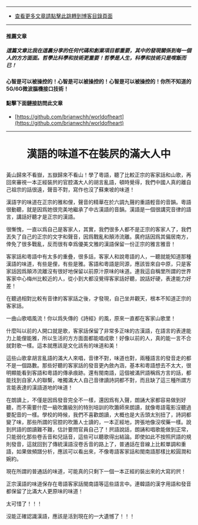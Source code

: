 ****
- [查看更多文章請點擊此跳轉到博客目錄頁面](../tableOfContent.md) 

****

#### 推薦文章

##### *_這篇文章比我在這裏分享的任何代碼和創業項目都重要，其中的發現關係到每一個人的方方面面。哲學比科學和技術更重要！哲學是人生，科學和技術只是喫飯而已！_*

#### 心智是可以被操控的！心智是可以被操控的！心智是可以被操控的！你所不知道的5G/6G微波腦機接口技術！ 

#### 點擊下面鏈接訪問此文章
- [https://github.com/brianwchh/worldofheart](https://github.com/brianwchh/worldofheart)

****

# <p align="center"> 漢語的味道不在裝屄的滿大人中    </p>

黃山歸來不看嶽，五嶽歸來不看山！學了粵語，聽了比較正宗的客家話和山歌，再回來審視一本正經裝屄的官腔滿大人的胡言亂語，頓時覺得，我們中國人真的離自己祖宗的話很遠，聲音不對，寫作也沒了蘇東坡的味道！    

漢語字的味道在正宗的雅和俚，聲音的精華在於六調九聲的重語輕音的音韻。粵語很動聽，就是因爲她很完美地繼承了中古漢語的音韻。漢語是一個很講究音律的語言，講話好聽才是正宗的漢語。  

很慚愧，一直以爲自己是客家人，其實，我們很多人都不是正宗的客家人了，我們丟失了自己的正宗的文字和聲音，因爲戰亂和顛沛流離。廣府話因爲其偏居南方，倖免了很多戰亂，反而很有幸爲優美文雅的漢語保留一份正宗的雅言雅音！   

客家話和粵語中有太多的重疊，很多話，客家人和說粵語的人，一聽就能知道那種漢語的味道，有些是俚，有些是雅。客語和粵語是同源，應該皆來自中原，只是客家話因爲顛沛流離沒有很好地保留以前原汁原味的味道。連我這自稱里所謂的世界客家中心梅州比較近的人，從小到大都沒覺得客家話好聽，說話好硬，表達能力好差！    

在聽過相對比較有音律的客家話之後，才發現，自己坐井觀天，根本不知道正宗的客家話。  

一曲山歌唱風流！你以爲失傳的《詩經》的風，原來一直都在客家山歌里！   

什麼叫以前的人開口就是歌，客家話保留了非常多正味的古漢語，在語言的表達能力上能俚能雅，所以生活的方方面面都能唱成歌！好像以前的人，真的能一言不合就對歌一樣。這本就應該是文化該有的味道和美！   

這些山歌拿胡言亂語的滿大人來唱，音律不對，味道也對，兩種語言的發音走的都不是一個路數。那些好聽的客家話的發音更內斂內涵，基本和粵語想去不太大，很明顯能看到客語和粵語的傳承痕跡。還有閩南語，這個被滿屄語稱爲方言的話，都能找到自家人的聯繫，唯獨滿大人自己音律讀詩詞都不對，而且缺了這三種所謂方言能表達的漢語道地的味道！   

在朗讀上，不僅是因爲發音完全不一樣，還因爲有入聲，朗誦大家都容易做到好聽，而不需要什麼一級吹簫級別的特別培訓的吹簫師來朗讀，就像粵語電影沒聽過要配音的一樣。學校的時候，我們不喜歡朗讀，大概也是大舌頭太別扭了，詩詞都變了味，那些所謂的官腔的吹簫人士讀的，一本正經地，誇張地像沒喫藥一樣。說到屄語的朗讀難不難，估計要問官員自己了！屄語說話，朗誦和唱歌能做到正常，只能弱化那些卷舌音和兒話音，這些可以聽歌得出結論。即使如此不按照屄語的規則發音，這就回到了傳統漢語沒卷舌音的路上了，普通話在音線上比較單調和重語，如果做頻譜分析，應該可以看出來，不像粵語客家話和閩南語那樣比較圓潤和婉約。       

現在所謂的普通話的味道，可能真的只剩下一個一本正經的裝出來的大寫的屄！     

正宗漢語的味道保存在粵語客家話閩南語等這些語言中。連韓語的漢字用語和發音都保留了比滿大人更原味的味道！

太可惜了！！！   

沒能正確認識漢語，應該是活到現在的一大遺憾了！！！         






